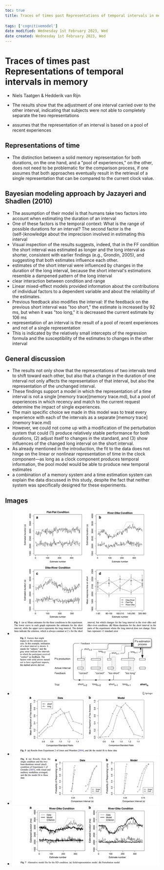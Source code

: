 ```yaml
---
toc: true
title: Traces of times past Representations of temporal intervals in memory

tags: ['cognitivemodel']
date modified: Wednesday 1st February 2023, Wed
date created: Wednesday 1st February 2023, Wed
---
```


# Traces of times past Representations of temporal intervals in memory
- Niels Taatgen & Hedderik van Rijn


- The results show that the adjustment of one interval carried over to the other interval, indicating that subjects were not able to completely separate the two representations
- assumes that the representation of an interval is based on a pool of recent experiences

## Representations of time
- The distinction between a solid memory representation for both durations, on the one hand, and a "pool of experiences," on the other, does not need to be problematic for the comparison process, if one assumes that both approaches eventually result in the retrieval of a single representation that can be compared to the current clock value.

## Bayesian modeling approach by Jazayeri and Shadlen (2010)
- The assumption of their model is that humans take two factors into account when estimating the duration of an interval
- One of these factors is the temporal context: What is the range of possible durations for an interval? The second factor is the (self-)knowledge about the imprecision involved in estimating this interval
- Visual inspection of the results suggests, indeed, that in the FF condition the short interval was estimated as longer and the long interval as shorter, consistent with earlier findings (e.g., Grondin, 2005), and suggesting that both estimates influence each other.
- estimates of the short interval were influenced by changes in the duration of the long interval, because the short interval's estimations resemble a dampened pattern of the long interval
- clear interaction between condition and range
- Linear mixed-effect models provided information about the contributions of individual factors to a dependent variable and about the reliability of the estimates.
- Previous feedback also modifies the interval: If the feedback on the previous short interval was "too short," the estimate is increased by 92 ms, but when it was "too long," it is decreased the current estimate by 106 ms
- representation of an interval is the result of a pool of recent experiences and not of a single representation
- This is indicated by the relatively small intercepts of the regression formula and the susceptibility of the estimates to changes in the other interval

## General discussion
- The results not only show that the representations of two intervals tend to shift toward each other, but also that a change in the duration of one interval not only affects the representation of that interval, but also the representation of the unchanged interval.
- These findings support a model in which the representation of a time interval is not a single [memory trace](memory trace.md), but a pool of experiences in which recency and match to the current request determine the impact of single experiences.
- The main specific choice we made in this model was to treat every experience with each of the intervals as a separate [memory trace](memory trace.md)
- However, we could not come up with a modification of the perturbation system that could (1) produce relatively stable performance for both durations, (2) adjust itself to changes in the standard, and (3) show influences of the changed long interval on the short interval.
- As already mentioned in the introduction, the fit to the data does not hinge on the linear or nonlinear representation of time in the clock component—as long as a clock component produces temporal information, the pool model would be able to produce new temporal estimates
- a combination of a memory system and a time estimation system can explain the data discussed in this study, despite the fact that neither system was specifically designed for these experiments.

## Images
- ![](../images/Pasted%20image%2020230201113500.png)
- ![](../images/Pasted%20image%2020230201113518.png)
- ![](../images/Pasted%20image%2020230201113623.png)
- ![](../images/Pasted%20image%2020230201113634.png)
- ![](../images/Pasted%20image%2020230201113649.png)



